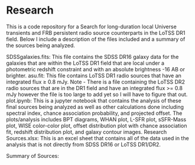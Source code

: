 # Research
This is a code repository for a Search for long-duration local Universe transients and FRB persistent radio source counterparts in the LoTSS DR1 field. Below I include a description of the files included and a summary of the sources being analyzed. 

SDSSgalaxies.fits: This file contains the SDSS DR16 galaxy data for the galaxies that are within the LoTSS DR1 field that are local under a photometric redshift constraint and with an absolute brightness -16 AB or brighter. 
asu.fit: This file contains LoTSS DR1 radio sources that have an integrated flux $\geq$ 0.8 mJy. 
Note - There is a file containing the LoTSS DR2 radio sources that are in the DR1 field and have an integrated flux >= 0.8 mJy however the file is too large to add yet so I will have to figure that out. 
plot.ipynb: This is a jupyter notebook that contains the analysis of these final sources being analyzed as well as other calculations done including spectral index, chance association probability, and projected offset. The plots/analysis includes BPT diagrams, WHAN plot, L-SFR plot, sSFR-Mass plot, WISE color-color plot, offset distribution plot with chance association fit, redshift distribution plot, and galaxy contour images. 
Research Sources.xlsx: This is an excel sheet that contains all of the data used in the analysis that is not directly from SDSS DR16 or LoTSS DR1/DR2. 

Summary of Sources:
